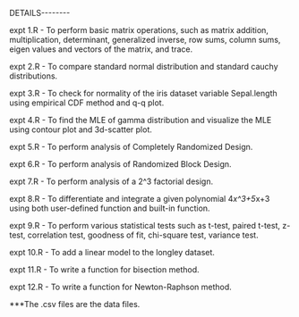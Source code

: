 DETAILS--------

expt 1.R - To perform basic matrix operations, such as matrix addition, multiplication, determinant, generalized inverse, row sums,
         column sums, eigen values and vectors of the matrix, and trace. 

expt 2.R - To compare standard normal distribution and standard cauchy distributions.

expt 3.R - To check for normality of the iris dataset variable Sepal.length using empirical CDF method and q-q plot.

expt 4.R - To find the MLE of gamma distribution and visualize the MLE using contour plot and 3d-scatter plot.

expt 5.R - To perform analysis of Completely Randomized Design.

expt 6.R - To perform analysis of Randomized Block Design.

expt 7.R - To perform analysis of a 2^3 factorial design.

expt 8.R - To differentiate and integrate a given polynomial 4*x^3+5*x+3 using both user-defined function and built-in function.

expt 9.R - To perform various statistical tests such as t-test, paired t-test, z-test, correlation test, goodness of fit,
           chi-square test, variance test.
		   
expt 10.R - To add a linear model to the longley dataset.

expt 11.R - To write a function for bisection method.

expt 12.R - To write a function for Newton-Raphson method.

***The .csv files are the data files.